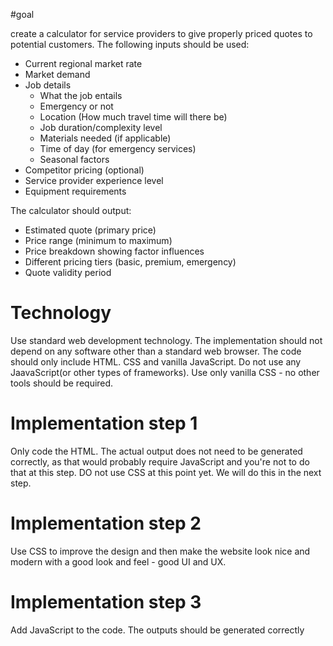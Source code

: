 #goal

create a calculator for service providers to give properly priced quotes to potential customers. The following inputs 
should be used:

- Current regional market rate
- Market demand
- Job details 
    - What the job entails
    - Emergency or not
    - Location (How much travel time will there be)
    - Job duration/complexity level
    - Materials needed (if applicable)
    - Time of day (for emergency services)
    - Seasonal factors
- Competitor pricing (optional)
- Service provider experience level
- Equipment requirements

The calculator should output:
- Estimated quote (primary price)
- Price range (minimum to maximum)
- Price breakdown showing factor influences
- Different pricing tiers (basic, premium, emergency)
- Quote validity period

# Technology

Use standard web development technology. The implementation 
should not depend on any software other than a standard
web browser. The code should only include HTML. CSS and 
vanilla JavaScript. Do not use any JaavaScript(or other 
types of frameworks). Use only vanilla CSS - no other tools 
should be required.

# Implementation step 1

Only code the HTML. The actual output does not
need to be generated correctly, as that would probably 
require JavaScript and you're not to do that at this step.
DO not use CSS at this point yet. We will do this in the next step.

# Implementation step 2

Use CSS to improve the design and then make the website
look nice and modern with a good look and feel - good
UI and UX.

# Implementation step 3

Add JavaScript to the code. The outputs should be
generated correctly